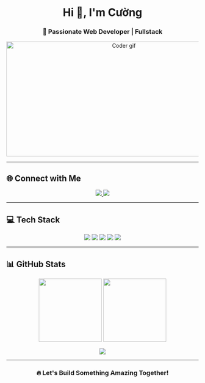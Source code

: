 <h1 align="center">Hi 👋, I'm Cường</h1>
<h3 align="center">🚀 Passionate Web Developer | Fullstack</h3>

<p align="center">
  <img src="https://user-images.githubusercontent.com/63585793/174775027-ecf6b0b0-e65b-4645-bc5c-378c0cc678f2.gif" alt="Coder gif" width="600" height="300">
</p>

---

## 🌐 Connect with Me
<p align="center">
  <a href="https://www.facebook.com/cuong.hoang.336721" target="_blank">
    <img src="https://img.shields.io/badge/Facebook-%231877F2.svg?&style=for-the-badge&logo=facebook&logoColor=white" />
  </a>
  <a href="mailto:vancuong25112003@gmail.com" target="_blank">
    <img src="https://img.shields.io/badge/Gmail-D14836.svg?&style=for-the-badge&logo=gmail&logoColor=white" />
  </a>
</p>

---

## 💻 Tech Stack
<p align="center">
  <!-- Languages -->
  <img src="https://skillicons.dev/icons?i=html,css,js,ts" />
  <!-- Frameworks -->
  <img src="https://skillicons.dev/icons?i=react,nextjs,nodejs,express" />
  <!-- Styling -->
  <img src="https://skillicons.dev/icons?i=tailwind,bootstrap" />
  <!-- Database -->
  <img src="https://skillicons.dev/icons?i=mongodb,mysql" />
  <!-- Tools -->
  <img src="https://skillicons.dev/icons?i=git,linux,figma,postman" />
</p>

---

## 📊 GitHub Stats
<p align="center">
  <img src="https://github-readme-stats.vercel.app/api?username=YOUR_GITHUB_USERNAME&show_icons=true&theme=tokyonight" height="165" />
  <img src="https://github-readme-stats.vercel.app/api/top-langs/?username=YOUR_GITHUB_USERNAME&layout=compact&theme=tokyonight" height="165" />
</p>

<p align="center">
  <img src="https://github-readme-streak-stats.herokuapp.com/?user=YOUR_GITHUB_USERNAME&theme=tokyonight" />
</p>

---

<h3 align="center">🔥 Let's Build Something Amazing Together!</h3>
